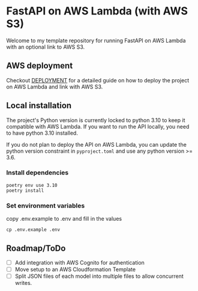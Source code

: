 # FastAPI on AWS Lambda (with AWS S3)
Welcome to my template repository for running FastAPI on AWS Lambda with an optional link to AWS S3.

## AWS deployment
Checkout [DEPLOYMENT](docs/DEPLOYMENT.md) for a detailed guide on how to deploy the project on AWS Lambda and link with AWS S3.


## Local installation
The project's Python version is currently locked to python 3.10 to keep it compatible with AWS Lambda. 
If you want to run the API locally, you need to have python 3.10 installed.

If you do not plan to deploy the API on AWS Lambda, you can update the python version constraint in `pyproject.toml` and use any python version >= 3.6.

### Install dependencies
```
poetry env use 3.10
poetry install
```

### Set environment variables
copy .env.example to .env and fill in the values
```
cp .env.example .env
```

## Roadmap/ToDo
- [ ] Add integration with AWS Cognito for authentication
- [ ] Move setup to an AWS Cloudformation Template
- [ ] Split JSON files of each model into multiple files to allow concurrent writes.